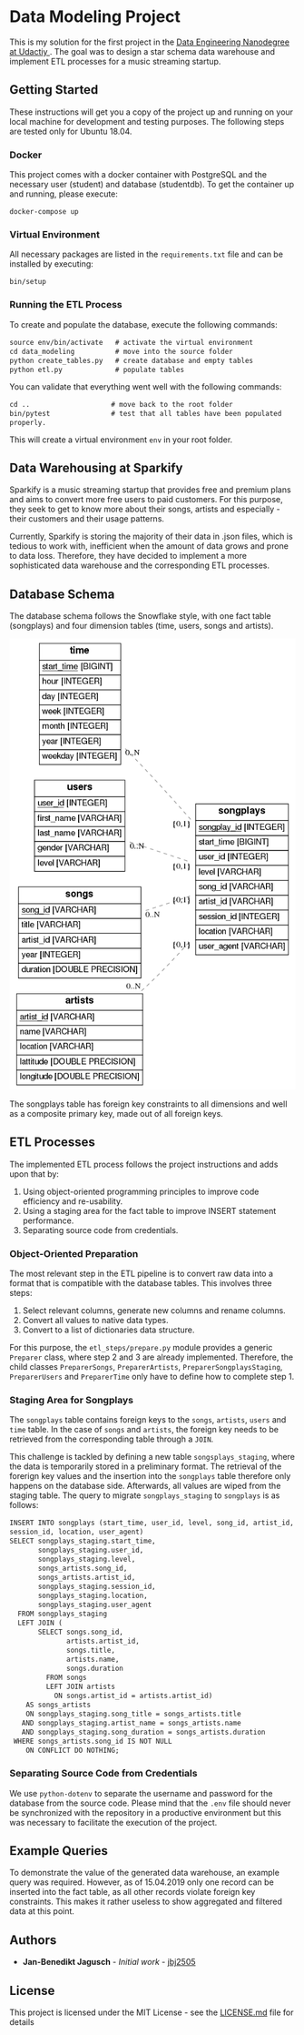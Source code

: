 # Data Modeling Project

This is my solution for the first project in the [Data Engineering Nanodegree at Udactiy ](https://eu.udacity.com/course/data-engineer-nanodegree--nd027). The goal was to design a star schema data warehouse and implement ETL processes for a music streaming startup.

## Getting Started

These instructions will get you a copy of the project up and running on your local machine for development and testing purposes. The following steps are tested only for Ubuntu 18.04.

### Docker

This project comes with a docker container with PostgreSQL and the necessary user (student) and database (studentdb). To get the container up and running, please execute:

```
docker-compose up
```

### Virtual Environment

All necessary packages are listed in the ```requirements.txt``` file and can be installed by executing:

```
bin/setup
```

### Running the ETL Process

To create and populate the database, execute the following commands:

```
source env/bin/activate   # activate the virtual environment
cd data_modeling          # move into the source folder
python create_tables.py   # create database and empty tables
python etl.py             # populate tables
```

You can validate that everything went well with the following commands:
```
cd ..                    # move back to the root folder
bin/pytest               # test that all tables have been populated properly.
```

This will create a virtual environment ```env``` in your root folder.

## Data Warehousing at Sparkify

Sparkify is a music streaming startup that provides free and premium plans and aims to convert more free users to paid customers. For this purpose, they seek to get to know more about their songs, artists and especially - their customers and their usage patterns.  

Currently, Sparkify is storing the majority of their data in .json files, which is tedious to work with, inefficient when the amount of data grows and prone to data loss. Therefore, they have decided to implement a more sophisticated data warehouse and the corresponding ETL processes.

## Database Schema

The database schema follows the Snowflake style, with one fact table (songplays) and four dimension tables (time, users, songs and artists).

![Database schema](schema.png)

The songplays table has foreign key constraints to all dimensions and well as a composite primary key, made out of all foreign keys.

## ETL Processes

The implemented ETL process follows the project instructions and adds upon that by:
1. Using object-oriented programming principles to improve code efficiency and re-usability.  
2. Using a staging area for the fact table to improve INSERT statement performance.
3. Separating source code from credentials.

### Object-Oriented Preparation

The most relevant step in the ETL pipeline is to convert raw data into a format that is compatible with the database tables. This involves three steps:

1. Select relevant columns, generate new columns and rename columns.  
2. Convert all values to native data types.  
3. Convert to a list of dictionaries data structure.

For this purpose, the ```etl_steps/prepare.py``` module provides a generic ```Preparer``` class, where step 2 and 3 are already implemented. Therefore, the child classes ```PreparerSongs```, ```PreparerArtists```, ```PreparerSongplaysStaging```, ```PreparerUsers``` and ```PreparerTime``` only have to define how to complete step 1.

### Staging Area for Songplays

The ```songplays``` table contains foreign keys to the ```songs```, ```artists```, ```users``` and ```time``` table. In the case of ```songs``` and ```artists```, the foreign key needs to be retrieved from the corresponding table through a ```JOIN```.

This challenge is tackled by defining a new table ```songsplays_staging```, where the data is temporarily stored in a preliminary format. The retrieval of the forerign key values and the insertion into the ```songplays``` table therefore only happens on the database side. Afterwards, all values are wiped from the staging table. The query to migrate ```songplays_staging``` to ```songplays``` is as follows:

```
INSERT INTO songplays (start_time, user_id, level, song_id, artist_id, session_id, location, user_agent)
SELECT songplays_staging.start_time,
       songplays_staging.user_id,
       songplays_staging.level,
       songs_artists.song_id,
       songs_artists.artist_id,
       songplays_staging.session_id,
       songplays_staging.location,
       songplays_staging.user_agent
  FROM songplays_staging
  LEFT JOIN (
       SELECT songs.song_id,
              artists.artist_id,
              songs.title,
              artists.name,
              songs.duration
         FROM songs
         LEFT JOIN artists
           ON songs.artist_id = artists.artist_id)
    AS songs_artists
    ON songplays_staging.song_title = songs_artists.title
   AND songplays_staging.artist_name = songs_artists.name
   AND songplays_staging.song_duration = songs_artists.duration
 WHERE songs_artists.song_id IS NOT NULL
    ON CONFLICT DO NOTHING;
```

### Separating Source Code from Credentials

We use ```python-dotenv``` to separate the username and password for the database from the source code. Please mind that the ```.env``` file should never be synchronized with the repository in a productive environment but this was necessary to facilitate the execution of the project.

## Example Queries

To demonstrate the value of the generated data warehouse, an example query was required. However, as of 15.04.2019 only one record can be inserted into the fact table, as all other records violate foreign key constraints. This makes it rather useless to show aggregated and filtered data at this point.

## Authors

* **Jan-Benedikt Jagusch** - *Initial work* - [jbj2505](https://github.com/jbj2505)

## License

This project is licensed under the MIT License - see the [LICENSE.md](LICENSE.md) file for details
